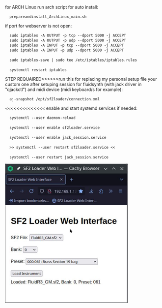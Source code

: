 

for ARCH Linux run arch script for auto install:

      prepareandinstall_ArchLinux_main.sh

if port for webserver is not open:

      sudo iptables -A OUTPUT -p tcp --dport 5000 -j ACCEPT
      sudo iptables -A OUTPUT -p udp --dport 5000 -j ACCEPT
      sudo iptables -A INPUT -p tcp --dport 5000 -j ACCEPT
      sudo iptables -A INPUT -p udp --dport 5000 -j ACCEPT

      sudo iptables-save | sudo tee /etc/iptables/iptables.rules

      systemctl restart iptables


STEP REQUAIRED>>>>>>run this for replacing  my personal setup file your custom one after  setuping session for fluidsynth (with jack driver in "qjackctl") and midi device (midi keyboard/s for example):

      aj-snapshot /opt/sf2loader/connection.xml      
  <<<<<<<<<<<<<<
enable and start systemd services if needed:


      systemctl --user daemon-reload

      systemctl --user enable sf2loader.service

      systemctl --user enable jack_session.service

      >> systemctl --user restart sf2loader.service <<

      systemctl --user restart jack_session.service 


  <img width="399" alt="screen" src="https://github.com/stpf99/SF2Loader/blob/12447302433bc8e8bfea74be4c2a7e419dd29f0e/screen.jpg">



